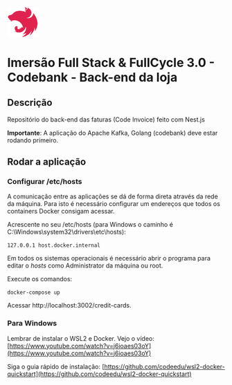 [<img src="../img/nestjs.svg" width="72"/>](Nest.js)

# Imersão Full Stack & FullCycle 3.0 - Codebank - Back-end da loja

## Descrição

Repositório do back-end das faturas (Code Invoice) feito com Nest.js

**Importante**: A aplicação do Apache Kafka, Golang (codebank) deve estar rodando primeiro.

## Rodar a aplicação

### Configurar /etc/hosts

A comunicação entre as aplicações se dá de forma direta através da rede da máquina.
Para isto é necessário configurar um endereços que todos os containers Docker consigam acessar.

Acrescente no seu /etc/hosts (para Windows o caminho é C:\Windows\system32\drivers\etc\hosts):
```
127.0.0.1 host.docker.internal
```
Em todos os sistemas operacionais é necessário abrir o programa para editar o *hosts* como Administrator da máquina ou root.

Execute os comandos:

```
docker-compose up
```

Acessar http://localhost:3002/credit-cards.

### Para Windows

Lembrar de instalar o WSL2 e Docker. Vejo o vídeo: [https://www.youtube.com/watch?v=j6ioaes03oY](https://www.youtube.com/watch?v=j6ioaes03oY)

Siga o guia rápido de instalação: [https://github.com/codeedu/wsl2-docker-quickstart](https://github.com/codeedu/wsl2-docker-quickstart)
